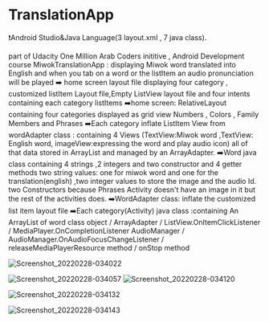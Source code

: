 # TranslationApp 
❗Android Studio&Java Language(3 layout.xml , 7 java class).

part of Udacity One Million Arab Coders inititive , Android Development course
MiwokTranslationApp : displaying  Miwok word translated into English and when you tab on a word or the listItem an audio pronunciation will be played
➡️ home screen layout file displaying four category , customized listItem Layout file,Empty ListView layout file and four intents containing each category listItems
➡️home screen: RelativeLayout containing four categories displayed as grid view
   Numbers , Colors , Family Members and Phrases
➡️Each category inflate ListItem View from wordAdapter class : containing 4 Views (TextView:Miwok word ,TextView: English word, imageView:expressing the word and play audio icon) all of that data stored in ArrayList and managed by an ArrayAdapter.
➡️Word java class containing 4 strings ,2 integers and two constructor and 4 getter methods
two string values: one for miwok word and one for the translation(english) ,two integer values to store the image and the audio Id. 
two Constructors because Phrases Activity doesn't have an image in it but the rest of the activities does.
➡️WordAdapter class: inflate the customized list item layout file 
➡️Each category(Activity) java class :containing An ArrayList of word class object / ArrayAdapter / ListView.OnItemClickListener / MediaPlayer.OnCompletionListener 
AudioManager / AudioManager.OnAudioFocusChangeListener / releaseMediaPlayerResource method / onStop method

   


![Screenshot_20220228-034022](https://user-images.githubusercontent.com/37903508/155911023-ceb11560-342b-4c92-96e3-6f1be8f88c6c.png)


![Screenshot_20220228-034057](https://user-images.githubusercontent.com/37903508/155911052-eaef0ce2-8f17-4220-b2df-48d5b6de76e6.png)
![Screenshot_20220228-034120](https://user-images.githubusercontent.com/37903508/155911079-b0a96cf5-3dfa-4857-bc3a-c4ecb1178bcc.png)


![Screenshot_20220228-034132](https://user-images.githubusercontent.com/37903508/155911093-f4ea20d4-f75b-4f5b-9069-a69fd024d8ec.png)


![Screenshot_20220228-034143](https://user-images.githubusercontent.com/37903508/155911112-67f76add-76d3-4777-b7a2-897ca6ffa720.png)
